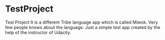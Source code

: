 # TestProject
Test Project
It is a different Tribe language app which is called Miwok. Very few people knows about the language.
Just a simple test app created by the help of the instructor of Udacity.
